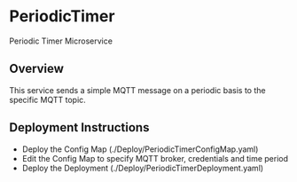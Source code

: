 # PeriodicTimer
Periodic Timer Microservice

## Overview
This service sends a simple MQTT message on a periodic basis to the specific MQTT topic.

## Deployment Instructions
* Deploy the Config Map (./Deploy/PeriodicTimerConfigMap.yaml)
* Edit the Config Map to specify MQTT broker, credentials and time period
* Deploy the Deployment (./Deploy/PeriodicTimerDeployment.yaml)
